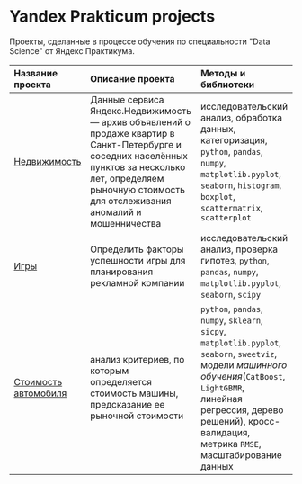 # Yandex Prakticum projects

Проекты, сделанные в процессе обучения по специальности "Data Science" от Яндекс Практикума.
 
| Название проекта | Описание проекта | Методы и библиотеки
| :--------------- | :--------------- | :----------
|[Недвижимость](https://github.com/shift-13/yandex_prakticum_projects/tree/main/apartments_for_sale) | Данные сервиса Яндекс.Недвижимость — архив объявлений о продаже квартир в Санкт-Петербурге и соседних населённых пунктов за несколько лет, определяем рыночную стоимость для отслеживания аномалий и мошенничества |исследовательский анализ, обработка данных, категоризация, `python`, `pandas`, `numpy`, `matplotlib.pyplot`, `seaborn`, `histogram`, `boxplot`, `scattermatrix`, `scatterplot`
|[Игры](https://github.com/shift-13/yandex_prakticum_projects/tree/main/games) | Определить факторы успешности игры для планирования рекламной компании |исследовательский анализ, проверка гипотез, `python`, `pandas`, `numpy`, `matplotlib.pyplot`, `seaborn`, `scipy`
|[Стоимость автомобиля](https://github.com/shift-13/yandex_prakticum_projects/tree/main/autos) | анализ критериев, по которым определяется стоимость машины, предсказание ее рыночной стоимости  | `python`, `pandas`, `numpy`, `sklearn`, `sicpy`, `matplotlib.pyplot`, `seaborn`, `sweetviz`, модели *машинного обучения*(`CatBoost`, `LightGBMR`, линейная регрессия, дерево решений), кросс-валидация, метрика `RMSE`, масштабирование данных

